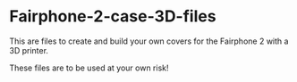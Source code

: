 # Fairphone-2-case-3D-files
This are files to create and build your own covers for the Fairphone 2 with a 3D printer.

These files are to be used at your own risk!